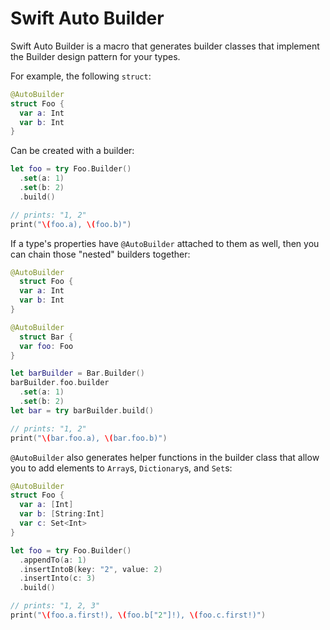 # Swift Auto Builder
Swift Auto Builder is a macro that generates builder classes that implement the Builder design pattern for your types.

For example, the following `struct`:

```swift
@AutoBuilder
struct Foo {
  var a: Int
  var b: Int
}
```

Can be created with a builder:

```swift
let foo = try Foo.Builder()
  .set(a: 1)
  .set(b: 2)
  .build()

// prints: "1, 2"
print("\(foo.a), \(foo.b)")
```

If a type's properties have `@AutoBuilder` attached to them as well, then you can chain those "nested" builders together:

```swift
@AutoBuilder
  struct Foo {
  var a: Int
  var b: Int
}

@AutoBuilder
  struct Bar {
  var foo: Foo
}

let barBuilder = Bar.Builder()
barBuilder.foo.builder
  .set(a: 1)
  .set(b: 2)
let bar = try barBuilder.build()

// prints: "1, 2"
print("\(bar.foo.a), \(bar.foo.b)")
```

`@AutoBuilder` also generates helper functions in the builder class that allow you to add elements to `Array`s, `Dictionary`s, and `Set`s:

```swift
@AutoBuilder
struct Foo {
  var a: [Int]
  var b: [String:Int]
  var c: Set<Int>
}

let foo = try Foo.Builder()
  .appendTo(a: 1)
  .insertIntoB(key: "2", value: 2)
  .insertInto(c: 3)
  .build()

// prints: "1, 2, 3"
print("\(foo.a.first!), \(foo.b["2"]!), \(foo.c.first!)")
```
